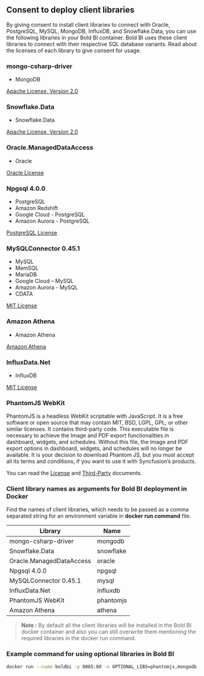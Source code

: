 ## Consent to deploy client libraries

By giving consent to install client libraries to connect with Oracle, PostgreSQL, MySQL, MongoDB, InfluxDB, and Snowflake.Data, you can use the following libraries in your Bold BI container. Bold BI uses these client libraries to connect with their respective SQL database variants. Read about the licenses of each library to give consent for usage. 

### mongo-csharp-driver
* MongoDB

[Apache License, Version 2.0](https://github.com/mongodb/mongo-csharp-driver/blob/master/License.txt)

### Snowflake.Data
* Snowflake.Data

[Apache License, Version 2.0](https://github.com/snowflakedb/snowflake-connector-net/blob/master/LICENSE)

### Oracle.ManagedDataAccess
* Oracle

[Oracle License](https://www.oracle.com/downloads/licenses/distribution-license.html)

### Npgsql 4.0.0
* PostgreSQL
* Amazon Redshift
* Google Cloud - PostgreSQL
* Amazon Aurora - PostgreSQL

[PostgreSQL License](https://github.com/npgsql/npgsql/blob/main/LICENSE)

### MySQLConnector 0.45.1
* MySQL
* MemSQL
* MariaDB
* Google Cloud – MySQL
* Amazon Aurora - MySQL
* CDATA

[MIT License](https://github.com/mysql-net/MySqlConnector/blob/master/LICENSE)

### Amazon Athena
* Amazon Athena

[Amazon Athena](http://aws.amazon.com/apache2.0/)

### InfluxData.Net
* InfluxDB

[MIT License](https://github.com/pootzko/InfluxData.Net/blob/master/LICENSE)

### PhantomJS WebKit

PhantomJS is a headless WebKit scriptable with JavaScript. It is a free software or open source that may contain MIT, BSD, LGPL, GPL, or other similar licenses. 
It contains third-party code. This executable file is necessary to achieve the Image and PDF export functionalities in dashboard, widgets, and schedules. 
Without this file, the Image and PDF export options in dashboard, widgets, and schedules will no longer be available. 
It is your decision to download Phantom JS, but you must accept all its terms and conditions, if you want to use it with Syncfusion’s products.
  
You can read the [License](https://github.com/ariya/phantomjs/blob/master/LICENSE.BSD) and [Third-Party](https://github.com/ariya/phantomjs/blob/master/third-party.txt) documents.


### Client library names as arguments for Bold BI deployment in Docker

Find the names of client libraries, which needs to be passed as a comma separated string for an environment variable in **docker run command** file.

| Library                   | Name          |
| -------------             | ------------- |
| mongo-csharp-driver       | mongodb       |
| Snowflake.Data            | snowflake     |
| Oracle.ManagedDataAccess  | oracle        |
| Npgsql 4.0.0              | npgsql        |
| MySQLConnector 0.45.1     | mysql         |
| InfluxData.Net            | influxdb      |
| PhantomJS WebKit          | phantomjs     |
| Amazon Athena             | athena


> **Note :**
By default all the client libraries will be installed in the Bold BI docker container and also you can still overwrite them mentioning the required libraries in the docker run command.


### Example command for using optional libraries in Bold BI

```sh
docker run --name boldbi -p 8085:80 -e OPTIONAL_LIBS=phantomjs,mongodb,mysql -d syncfusion/boldbi
```



